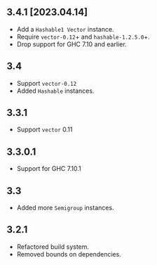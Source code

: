 3.4.1 [2023.04.14]
------------------
* Add a `Hashable1 Vector` instance.
* Require `vector-0.12`+ and `hashable-1.2.5.0`+.
* Drop support for GHC 7.10 and earlier.

3.4
-----
* Support `vector-0.12`
* Added `Hashable` instances.

3.3.1
-----
* Support `vector` 0.11

3.3.0.1
-------
* Support for GHC 7.10.1

3.3
---
* Added more `Semigroup` instances.

3.2.1
-----
* Refactored build system.
* Removed bounds on dependencies.
